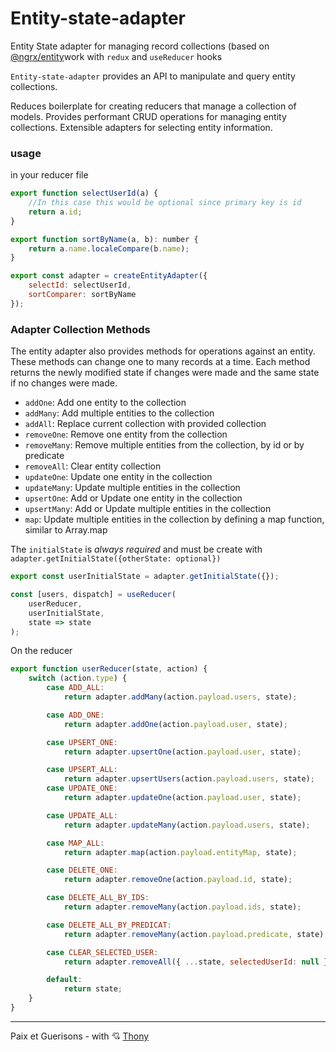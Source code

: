 # Entity-state-adapter

Entity State adapter for managing record collections (based on [@ngrx/entity](https://github.com/ngrx/platform)work with `redux` and `useReducer` hooks

`Entity-state-adapter` provides an API to manipulate and query entity collections.

Reduces boilerplate for creating reducers that manage a collection of models.
Provides performant CRUD operations for managing entity collections.
Extensible adapters for selecting entity information.

### usage

in your reducer file

```javascript
export function selectUserId(a) {
    //In this case this would be optional since primary key is id
    return a.id;
}

export function sortByName(a, b): number {
    return a.name.localeCompare(b.name);
}

export const adapter = createEntityAdapter({
    selectId: selectUserId,
    sortComparer: sortByName
});
```

### Adapter Collection Methods

The entity adapter also provides methods for operations against an entity. These methods can change one to many records at a time. Each method returns the newly modified state if changes were made and the same state if no changes were made.

-   `addOne`: Add one entity to the collection
-   `addMany`: Add multiple entities to the collection
-   `addAll`: Replace current collection with provided collection
-   `removeOne`: Remove one entity from the collection
-   `removeMany`: Remove multiple entities from the collection, by id or by predicate
-   `removeAll`: Clear entity collection
-   `updateOne`: Update one entity in the collection
-   `updateMany`: Update multiple entities in the collection
-   `upsertOne`: Add or Update one entity in the collection
-   `upsertMany`: Add or Update multiple entities in the collection
-   `map`: Update multiple entities in the collection by defining a map function, similar to Array.map

The `initialState` is _always required_ and must be create with `adapter.getInitialState({otherState: optional})`

```javascript
export const userInitialState = adapter.getInitialState({});

const [users, dispatch] = useReducer(
    userReducer,
    userInitialState,
    state => state
);
```

On the reducer

```javascript
export function userReducer(state, action) {
    switch (action.type) {
        case ADD_ALL:
            return adapter.addMany(action.payload.users, state);

        case ADD_ONE:
            return adapter.addOne(action.payload.user, state);

        case UPSERT_ONE:
            return adapter.upsertOne(action.payload.user, state);

        case UPSERT_ALL:
            return adapter.upsertUsers(action.payload.users, state);
        case UPDATE_ONE:
            return adapter.updateOne(action.payload.user, state);

        case UPDATE_ALL:
            return adapter.updateMany(action.payload.users, state);

        case MAP_ALL:
            return adapter.map(action.payload.entityMap, state);

        case DELETE_ONE:
            return adapter.removeOne(action.payload.id, state);

        case DELETE_ALL_BY_IDS:
            return adapter.removeMany(action.payload.ids, state);

        case DELETE_ALL_BY_PREDICAT:
            return adapter.removeMany(action.payload.predicate, state);

        case CLEAR_SELECTED_USER:
            return adapter.removeAll({ ...state, selectedUserId: null });

        default:
            return state;
    }
}
```

---

Paix et Guerisons - with 💘 [Thony](https://github.com/thonymg)
